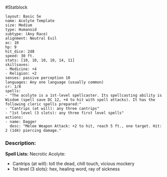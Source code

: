#Statblock 
```statblock 
layout: Basic 5e 
name: Acolyte Template
size: Medium
type: Humanoid
subtype: (Any Race)
alignment: Neutral Evil
ac: 10
hp: 9
hit_dice: 2d8
speed: 30 ft.
stats: [10, 10, 10, 10, 14, 11]
skillsaves: 
- Medicine: +4
- Religion: +2 
senses: passive perception 10
languages: Any one language (usually common)
cr: 1/8
spells: 
- "The acolyte is a 1st-level spellcaster. Its spellcasting ability is Wisdom (spell save DC 12, +4 to hit with spell attacks). It has the following cleric spells prepared:"
- "Cantrips (at will): any three cantrips"
- "1st level (3 slots): any three first level spells"
actions: 
- name: Dagger
  desc: "Melee Weapon Attack: +2 to hit, reach 5 ft., one target. Hit: 2 (1d4) piercing damage."
```

### Description:

**Spell Lists:**
Necrotic Acolyte:
- Cantrips (at will): toll the dead, chill touch, vicious mockery
- 1st level (3 slots): hex, healing word, ray of sickness